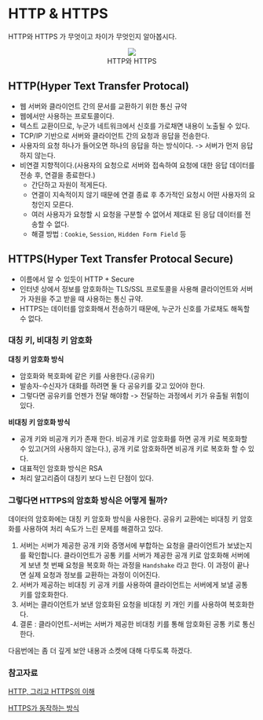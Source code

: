 # HTTP & HTTPS

HTTP와 HTTPS 가 무엇이고 차이가 무엇인지 알아봅시다.

<p align="center">
  <img src="./img/HTTP&HTTPS.png">
  <br  />
  HTTP와 HTTPS
</p>

## HTTP(Hyper Text Transfer Protocal)

- 웹 서버와 클라이언트 간의 문서를 교환하기 위한 통신 규약
- 웹에서만 사용하는 프로토콜이다.
- 텍스트 교환이므로, 누군가 네트워크에서 신호를 가로채면 내용이 노출될 수 있다.
- TCP/IP 기반으로 서버와 클라이언트 간의 요청과 응답을 전송한다.
- 사용자의 요청 하나가 들어오면 하나의 응답을 하는 방식이다. -> 서버가 먼저 응답하지 않는다.
- 비연결 지향적이다.(사용자의 요청으로 서버와 접속하여 요청에 대한 응답 데이터를 전송 후, 연결을 종료한다.)
  - 간단하고 자원이 적게든다.
  - 연결이 지속적이지 않기 때문에 연결 종료 후 추가적인 요청시 어떤 사용자의 요청인지 모른다.
  - 여러 사용자가 요청할 시 요청을 구분할 수 없어서 제대로 된 응답 데이터를 전송할 수 없다.
  - 해결 방법 : `Cookie`, `Session`, `Hidden Form Field` 등

## HTTPS(Hyper Text Transfer Protocal Secure)

- 이름에서 알 수 있듯이 HTTP + Secure
- 인터넷 상에서 정보를 암호화하는 TLS/SSL 프로토콜을 사용해 클라이언트와 서버가 자원을 주고 받을 때 사용하는 통신 규약.
- HTTPS는 데이터를 암호화해서 전송하기 때문에, 누군가 신호를 가로채도 해독할 수 없다.

### 대칭 키, 비대칭 키 암호화

**대칭 키 암호화 방식**

- 암호화와 복호화에 같은 키를 사용한다.(공유키)
- 발송자-수신자가 대화를 하려면 둘 다 공유키를 갖고 있어야 한다.
- 그렇다면 공유키를 언젠가 전달 해야함 -> 전달하는 과정에서 키가 유출될 위험이 있다.

**비대칭 키 암호화 방식**

- 공개 키와 비공개 키가 존재 한다. 비공개 키로 암호화를 하면 공개 키로 복호화할 수 있고(거의 사용하지 않는다.), 공개 키로 암호화하면 비공개 키로 복호화 할 수 있다.
- 대표적인 암호화 방식은 RSA
- 처리 알고리즘이 대칭키 보다 느린 단점이 있다.

### 그렇다면 HTTPS의 암호화 방식은 어떻게 될까?

데이터의 암호화에는 대칭 키 암호화 방식을 사용한다.
공유키 교환에는 비대칭 키 암호화를 사용하여 처리 속도가 느린 문제를 해결하고 있다.

1. 서버는 서버가 제공한 공개 키와 증명서에 부합하는 요청을 클라이언트가 보냈는지를 확인합니다. 클라이언트가 공통 키를 서버가 제공한 공개 키로 암호화해 서버에게 보낸 첫 번째 요청을 복호화 하는 과정을 `Handshake` 라고 한다. 이 과정이 끝나면 실제 요청과 정보를 교환하는 과정이 이어진다.
2. 서버가 제공하는 비대칭 키 공개 키를 사용하여 클라이언트는 서버에게 보낼 공통 키를 암호화한다.
3. 서버는 클라이언트가 보낸 암호화된 요청을 비대칭 키 개인 키를 사용하여 복호화한다.
4. 결론 : 클라이언트-서버는 서버가 제공한 비대칭 키를 통해 암호화된 공통 키로 통신한다.

다음번에는 좀 더 깊게 보안 내용과 소켓에 대해 다루도록 하겠다.

### 참고자료

[HTTP, 그리고 HTTPS의 이해](https://blog.wishket.com/http-그리고-https의-이해/)

[HTTPS가 동작하는 방식](https://dailyscat.gitbook.io/twis/network/https)
